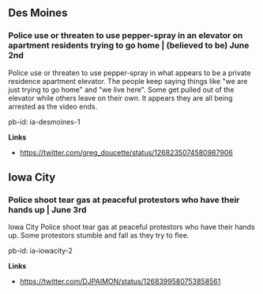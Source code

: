 ## Des Moines

### Police use or threaten to use pepper-spray in an elevator on apartment residents trying to go home | (believed to be) June 2nd

Police use or threaten to use pepper-spray in what appears to be a private residence apartment elevator. The people keep saying things like "we are just trying to go home" and "we live here". Some get pulled out of the elevator while others leave on their own. It appears they are all being arrested as the video ends.

pb-id: ia-desmoines-1

**Links**

* https://twitter.com/greg_doucette/status/1268235074580987906

## Iowa City

### Police shoot tear gas at peaceful protestors who have their hands up | June 3rd

Iowa City Police shoot tear gas at peaceful protestors who have their hands up. Some protestors stumble and fall as they try to flee.

pb-id: ia-iowacity-2

**Links**

* https://twitter.com/DJPAIMON/status/1268399580753858561